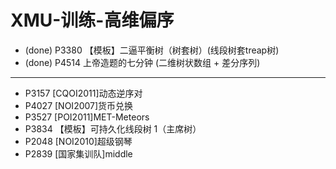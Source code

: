 # XMU-训练-高维偏序

* (done) P3380 【模板】二逼平衡树（树套树）(线段树套treap树)
* (done) P4514 上帝造题的七分钟 (二维树状数组 + 差分序列)

---

* P3157 [CQOI2011]动态逆序对
* P4027 [NOI2007]货币兑换
* P3527 [POI2011]MET-Meteors
* P3834 【模板】可持久化线段树 1（主席树）
* P2048 [NOI2010]超级钢琴
* P2839 [国家集训队]middle
